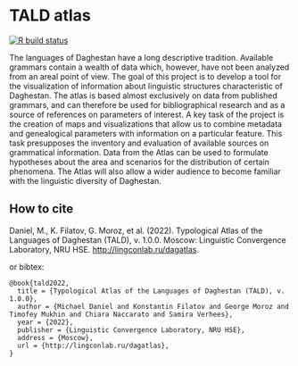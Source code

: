# TALD atlas

[![R build status](https://github.com/LingConLab/TALD/workflows/R-CMD-check/badge.svg)](https://github.com/LingConLab/TALD/actions)

The languages of Daghestan have a long descriptive tradition. Available grammars contain a wealth of data which, however, have not been analyzed from an areal point of view. The goal of this project is to develop a tool for the visualization of information about linguistic structures characteristic of Daghestan. The atlas is based almost exclusively on data from published grammars, and can therefore be used for bibliographical research and as a source of references on parameters of interest. A key task of the project is the creation of maps and visualizations that allow us to combine metadata and genealogical parameters with information on a particular feature. This task presupposes the inventory and evaluation of available sources on grammatical information. Data from the Atlas can be used to formulate hypotheses about the area and scenarios for the distribution of certain phenomena. The Atlas will also allow a wider audience to become familiar with the linguistic diversity of Daghestan.

## How to cite

Daniel, M., K. Filatov, G. Moroz, et al. (2022). Typological Atlas of the Languages of Daghestan (TALD), v. 1.0.0. Moscow: Linguistic Convergence Laboratory, NRU HSE. http://lingconlab.ru/dagatlas.

or bibtex:

```
@book{tald2022,
  title = {Typological Atlas of the Languages of Daghestan (TALD), v. 1.0.0},
  author = {Michael Daniel and Konstantin Filatov and George Moroz and Timofey Mukhin and Chiara Naccarato and Samira Verhees},
  year = {2022},
  publisher = {Linguistic Convergence Laboratory, NRU HSE},
  address = {Moscow},
  url = {http://lingconlab.ru/dagatlas},
}
```
